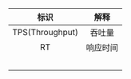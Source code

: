 | **标识** | **解释** |
| :---: | :---: |
| TPS\(Throughput\)  | 吞吐量 |
| RT | 响应时间 |
|  |  |
|  |  |
|  |  |
|  |  |
|  |  |



